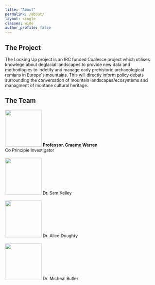 ```yaml
---
title: "About"
permalink: /about/
layout: single
classes: wide
author_profile: false
---
```


## The Project

The Looking Up project is an IRC funded Coalesce project which utilises knowlege about deglacial landscapes to provide new data and methodlogies to indetify and manage early prehistoric archaeological remians in Europe's mountains. This will directly inform policy debats surrounding the conversation of mountain landscapes/ecosystems and managment of montane cultural heritage.

## The Team

<div class="team">
    <div><img width = "120" height = "120" src="/min-web-template/assets/images/graeme.jpg"/> 
        <b>Professor. Graeme Warren</b><br>
        Co Principle Investigator
    </div><br>
    <div><img width = "120" height = "120" src="/min-web-template/assets/images/sam.jpg" /> Dr. Sam Kelley</div><br>
    <div><img width = "120" height = "120" src="/min-web-template/assets/images/alice.jpg" /> Dr. Alice Doughty</div><br>
    <div><img width = "120" height = "120" src="/min-web-template/assets/images/micheal.jpg" /> Dr. Micheál Butler</div>
</div>